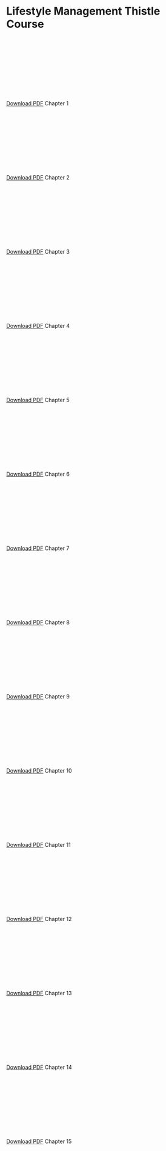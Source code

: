 <!-- https://stackoverflow.com/a/39793125 -->

# Lifestyle Management Thistle Course

<object data="Thistle - LMC Manual TE Chapter 1.pdf" type="application/pdf" width="90%" height="500px">
    <embed src="Thistle - LMC Manual TE Chapter 1.pdf"></embed>
</object>
<p><a href="Thistle - LMC Manual TE Chapter 1.pdf">Download PDF</a> Chapter 1</p>

<object data="Thistle - LMC Manual TE Chapter 2.pdf" type="application/pdf" width="90%" height="500px">
    <embed src="Thistle - LMC Manual TE Chapter 2.pdf"></embed>
</object>
<p><a href="Thistle - LMC Manual TE Chapter 2.pdf">Download PDF</a> Chapter 2</p>

<object data="Thistle - LMC Manual TE Chapter 3.pdf" type="application/pdf" width="90%" height="500px">
    <embed src="Thistle - LMC Manual TE Chapter 3.pdf"></embed>
</object>
<p><a href="Thistle - LMC Manual TE Chapter 3.pdf">Download PDF</a> Chapter 3</p>

<object data="Thistle - LMC Manual TE Chapter 4.pdf" type="application/pdf" width="90%" height="500px">
    <embed src="Thistle - LMC Manual TE Chapter 4.pdf"></embed>
</object>
<p><a href="Thistle - LMC Manual TE Chapter 4.pdf">Download PDF</a> Chapter 4</p>

<object data="Thistle - LMC Manual TE Chapter 5.pdf" type="application/pdf" width="90%" height="500px">
    <embed src="Thistle - LMC Manual TE Chapter 5.pdf"></embed>
</object>
<p><a href="Thistle - LMC Manual TE Chapter 5.pdf">Download PDF</a> Chapter 5</p>

<object data="Thistle - LMC Manual TE Chapter 6.pdf" type="application/pdf" width="90%" height="500px">
    <embed src="Thistle - LMC Manual TE Chapter 6.pdf"></embed>
</object>
<p><a href="Thistle - LMC Manual TE Chapter 6.pdf">Download PDF</a> Chapter 6</p>

<object data="Thistle - LMC Manual TE Chapter 7.pdf" type="application/pdf" width="90%" height="500px">
    <embed src="Thistle - LMC Manual TE Chapter 7.pdf"></embed>
</object>
<p><a href="Thistle - LMC Manual TE Chapter 7.pdf">Download PDF</a> Chapter 7</p>

<object data="Thistle - LMC Manual TE Chapter 8.pdf" type="application/pdf" width="90%" height="500px">
    <embed src="Thistle - LMC Manual TE Chapter 8.pdf"></embed>
</object>
<p><a href="Thistle - LMC Manual TE Chapter 8.pdf">Download PDF</a> Chapter 8</p>

<object data="Thistle - LMC Manual TE Chapter 9.pdf" type="application/pdf" width="90%" height="500px">
    <embed src="Thistle - LMC Manual TE Chapter 9.pdf"></embed>
</object>
<p><a href="Thistle - LMC Manual TE Chapter 9.pdf">Download PDF</a> Chapter 9</p>

<object data="Thistle - LMC Manual TE Chapter 10.pdf" type="application/pdf" width="90%" height="500px">
    <embed src="Thistle - LMC Manual TE Chapter 10.pdf"></embed>
</object>
<p><a href="Thistle - LMC Manual TE Chapter 10.pdf">Download PDF</a> Chapter 10</p>

<object data="Thistle - LMC Manual TE Chapter 11.pdf" type="application/pdf" width="90%" height="500px">
    <embed src="Thistle - LMC Manual TE Chapter 11.pdf"></embed>
</object>
<p><a href="Thistle - LMC Manual TE Chapter 11.pdf">Download PDF</a> Chapter 11</p>

<object data="Thistle - LMC Manual TE Chapter 12.pdf" type="application/pdf" width="90%" height="500px">
    <embed src="Thistle - LMC Manual TE Chapter 12.pdf"></embed>
</object>
<p><a href="Thistle - LMC Manual TE Chapter 12.pdf">Download PDF</a> Chapter 12</p>

<object data="Thistle - LMC Manual TE Chapter 13.pdf" type="application/pdf" width="90%" height="500px">
    <embed src="Thistle - LMC Manual TE Chapter 13.pdf"></embed>
</object>
<p><a href="Thistle - LMC Manual TE Chapter 13.pdf">Download PDF</a> Chapter 13</p>

<object data="Thistle - LMC Manual TE Chapter 14.pdf" type="application/pdf" width="90%" height="500px">
    <embed src="Thistle - LMC Manual TE Chapter 14.pdf"></embed>
</object>
<p><a href="Thistle - LMC Manual TE Chapter 14.pdf">Download PDF</a> Chapter 14</p>

<object data="Thistle - LMC Manual TE Chapter 15.pdf" type="application/pdf" width="90%" height="500px">
    <embed src="Thistle - LMC Manual TE Chapter 15.pdf"></embed>

</object>
<p><a href="Thistle - LMC Manual TE Chapter 15.pdf">Download PDF</a> Chapter 15</p>
